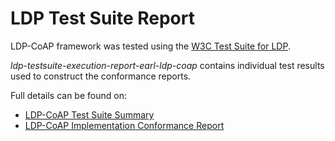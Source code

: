 LDP Test Suite Report
===================

LDP-CoAP framework was tested using the [W3C Test Suite for LDP](http://w3c.github.io/ldp-testsuite/).

_ldp-testsuite-execution-report-earl-ldp-coap_ contains individual test results used to construct the conformance reports.

Full details can be found on:

- [LDP-CoAP Test Suite Summary](http://sisinflab.poliba.it/swottools/ldp-coap/ldp-testsuite-report.html)
- [LDP-CoAP Implementation Conformance Report](http://sisinflab.poliba.it/swottools/ldp-coap/ldp-test.html)